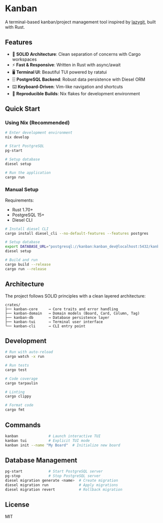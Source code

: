 # Kanban

A terminal-based kanban/project management tool inspired by [lazygit](https://github.com/jesseduffield/lazygit), built with Rust.

## Features

- 🎯 **SOLID Architecture**: Clean separation of concerns with Cargo workspaces
- ⚡ **Fast & Responsive**: Written in Rust with async/await
- 🖥️ **Terminal UI**: Beautiful TUI powered by ratatui
- 🗄️ **PostgreSQL Backend**: Robust data persistence with Diesel ORM
- ⌨️ **Keyboard-Driven**: Vim-like navigation and shortcuts
- 🔄 **Reproducible Builds**: Nix flakes for development environment

## Quick Start

### Using Nix (Recommended)

```bash
# Enter development environment
nix develop

# Start PostgreSQL
pg-start

# Setup database
diesel setup

# Run the application
cargo run
```

### Manual Setup

Requirements:
- Rust 1.70+
- PostgreSQL 15+
- Diesel CLI

```bash
# Install diesel CLI
cargo install diesel_cli --no-default-features --features postgres

# Setup database
export DATABASE_URL="postgresql://kanban:kanban_dev@localhost:5432/kanban_dev"
diesel setup

# Build and run
cargo build --release
cargo run --release
```

## Architecture

The project follows SOLID principles with a clean layered architecture:

```
crates/
├── kanban-core     → Core traits and error handling
├── kanban-domain   → Domain models (Board, Card, Column, Tag)
├── kanban-db       → Database persistence layer
├── kanban-tui      → Terminal user interface
└── kanban-cli      → CLI entry point
```

## Development

```bash
# Run with auto-reload
cargo watch -x run

# Run tests
cargo test

# Code coverage
cargo tarpaulin

# Linting
cargo clippy

# Format code
cargo fmt
```

## Commands

```bash
kanban              # Launch interactive TUI
kanban tui          # Explicit TUI mode
kanban init --name "My Board"  # Initialize new board
```

## Database Management

```bash
pg-start            # Start PostgreSQL server
pg-stop             # Stop PostgreSQL server
diesel migration generate <name>  # Create migration
diesel migration run              # Apply migrations
diesel migration revert           # Rollback migration
```

## License

MIT
